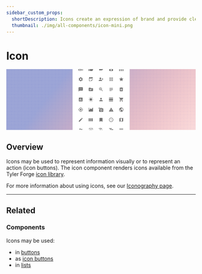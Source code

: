 ```yaml
---
sidebar_custom_props:
  shortDescription: Icons create an expression of brand and provide clear visual patterns and expectations.
  thumbnail: ./img/all-components/icon-mini.png
---
```


# Icon

<ComponentVisual storybookUrl="https://forge.tylerdev.io/main/?path=/story/components-icon--default">

![](./images/icon.png)

</ComponentVisual>

## Overview

Icons may be used to represent information visually or to represent an action (icon buttons). The icon component renders icons available from the Tyler Forge [icon library](/core-components/iconography/library).

For more information about using icons, see our [Iconography page](/core-components/iconography/guidance).

---

## Related

### Components

Icons may be used:

- in [buttons](/components/buttons/button)
- as [icon buttons](/components/buttons/icon-button)
- in [lists](/components/lists/list)
